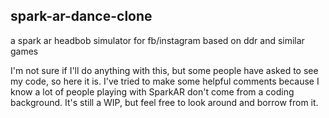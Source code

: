 ## spark-ar-dance-clone
a spark ar headbob simulator for fb/instagram based on ddr and similar games

I'm not sure if I'll do anything with this, but some people have asked to see my code, so here it is. I've tried to make some helpful comments because I know a lot of people playing with SparkAR don't come from a coding background. It's still a WIP, but feel free to look around and borrow from it.
